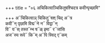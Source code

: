 +++
title = "०६ अचिकित्वाञ्चिकितुषश्चिदत्र कवीन्पृच्छामि"

+++
अ᳓चिकित्वाञ् चिकितु᳓षश् चिद् अ᳓त्र  
कवी᳓न् पृछामि विद्म᳓ने न᳓ विद्वा᳓न्  
वि᳓ य᳓स् तस्त᳓म्भ ष᳓ळ् इमा᳓ र᳓जांसि  
अज᳓स्य रूपे᳓ कि᳓म् अ᳓पि स्विद् ए᳓कम्